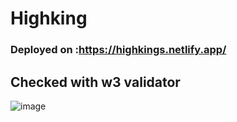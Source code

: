# Highking
### Deployed on :https://highkings.netlify.app/
## Checked with w3 validator

![image](https://user-images.githubusercontent.com/73636017/175366676-6ba0b230-58ab-4207-b62b-98a7046480dc.png)

